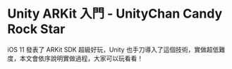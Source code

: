 # Unity ARKit 入門 - UnityChan Candy Rock Star

iOS 11 發表了 ARKit SDK 超級好玩，Unity 也手刀導入了這個技術，實做超低難度，本文會依序說明實做過程，大家可以玩看看！

